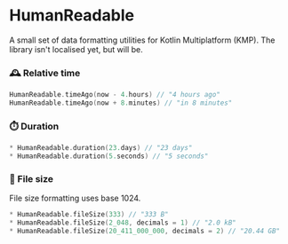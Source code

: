 # HumanReadable

A small set of data formatting utilities for Kotlin Multiplatform (KMP). The library isn't localised yet, but will be.

### 🕰️ Relative time

```kotlin
HumanReadable.timeAgo(now - 4.hours) // "4 hours ago"
HumanReadable.timeAgo(now + 8.minutes) // "in 8 minutes"
```

### ⏱️ Duration

```kotlin
* HumanReadable.duration(23.days) // "23 days"
* HumanReadable.duration(5.seconds) // "5 seconds"
```

### 📂 File size

File size formatting uses base 1024.

```kotlin
* HumanReadable.fileSize(333) // "333 B"
* HumanReadable.fileSize(2_048, decimals = 1) // "2.0 kB"
* HumanReadable.fileSize(20_411_000_000, decimals = 2) // "20.44 GB"
```